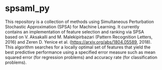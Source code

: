 # spsaml_py
This repository is a collection of methods using Simultaneous Perturbation Stochastic Approximation (SPSA) for Machine Learning. It currently contains an implementation of feature selection and ranking via SPSA based on V. Aksakalli and M. Malekipirbazari (Pattern Recognition Letters, 2016) and Zeren D. Yenice et al. (https://arxiv.org/abs/1804.05589, 2018). This algorithm searches for a locally optimal set of features that yield the best predictive performance using a specified error measure such as mean squared error (for regression problems) and accuracy rate (for classification problems).
